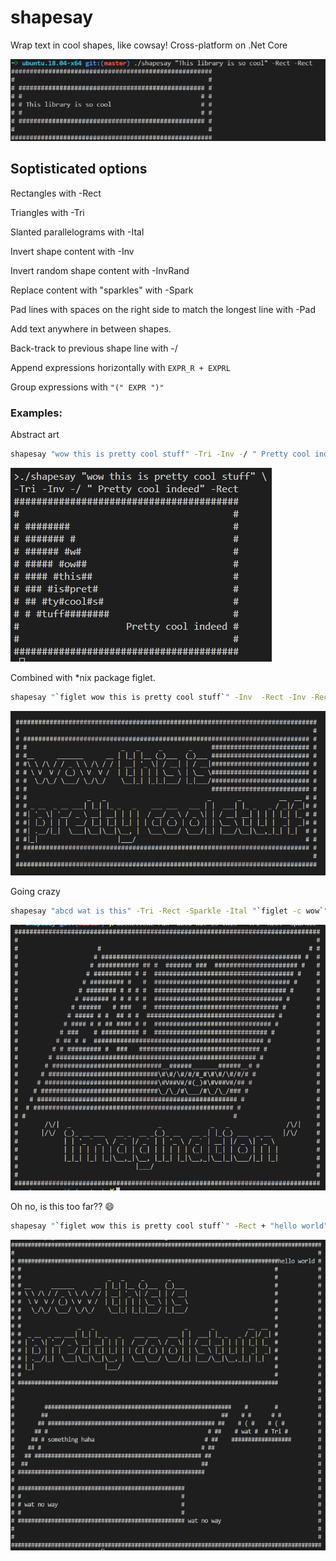 # shapesay
Wrap text in cool shapes, like cowsay! Cross-platform on .Net Core

![Shapesay rectangle](img/shapesay.png)

## Soptisticated options

Rectangles with -Rect

Triangles with -Tri

Slanted parallelograms with -Ital

Invert shape content with -Inv

Invert random shape content with -InvRand

Replace content with "sparkles" with -Spark

Pad lines with spaces on the right side to match the longest line with -Pad

Add text anywhere in between shapes.

Back-track to previous shape line with -/

Append expressions horizontally with `EXPR_R + EXPRL`

Group expressions with `"(" EXPR ")"`

### Examples:

Abstract art

```sh
shapesay "wow this is pretty cool stuff" -Tri -Inv -/ " Pretty cool indeed" -Rect
```

![Shapesay abstract art - Triangle in slanted rectangle](img/shapesay_advanced_flags.png)

Combined with *nix package figlet.

```sh
shapesay "`figlet wow this is pretty cool stuff`" -Inv  -Rect -Inv -Rect
```

![Shapesay abstract art - Rectangles and inverse combined with text in figlet](img/combined_with_figlet.png)

Going crazy

```sh
shapesay "abcd wat is this" -Tri -Rect -Sparkle -Ital "`figlet -c wow`" -Rect -Inv -Ital "`figlet -c '~ imagination ~'`" -Rect
```

![Shapesay abstract art - Combining a bunch of stuff going crazy](img/go_crazy.png)

Oh no, is this too far?? 😄

```sh
shapesay "`figlet wow this is pretty cool stuff`" -Rect + "hello world" -Pad "(" "something haha" -Rect -Rect -Ital -Pad "(" "wat no way" -Rect -/ " wat no way" ")" + "(" "wat" -Tri ")" -Pad + "(" "Tri" -Tri ")" ")" -Rect
```

![Shapesay abstract art - Combining a bunch of stuff going SUPER crazy](img/really_crazy.png)
